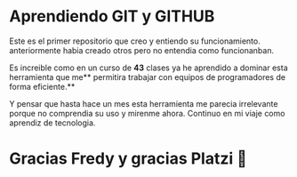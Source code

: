 # Aprendiendo GIT y GITHUB
Este es el primer repositorio que creo y entiendo su funcionamiento. anteriormente habia creado otros pero no entendia como funcionanban.

Es increible como en un curso de **43** clases ya he aprendido a dominar esta herramienta que me** permitira trabajar con equipos de programadores de forma eficiente.**

Y pensar que hasta hace un mes esta herramienta me parecia irrelevante porque no comprendia su uso y mirenme ahora. Continuo en mi viaje como aprendiz de tecnologia.

# Gracias Fredy y gracias Platzi :sake: